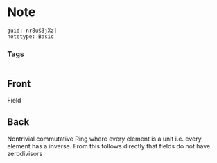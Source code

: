 # Note
```
guid: nr8u$3jXz|
notetype: Basic
```

### Tags
```
```

## Front
Field

## Back
Nontrivial commutative Ring where every element is a unit i.e. every element has a inverse. From this follows directly that fields do not have zerodivisors
